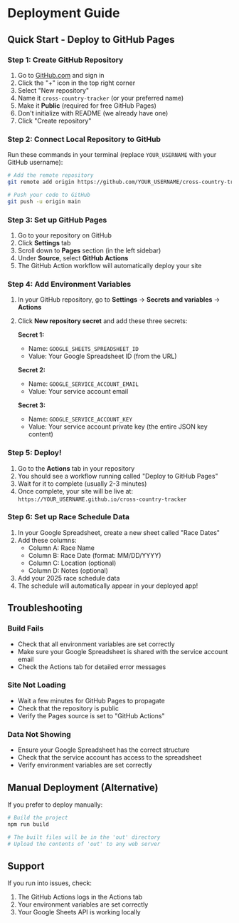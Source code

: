 # Deployment Guide

## Quick Start - Deploy to GitHub Pages

### Step 1: Create GitHub Repository

1. Go to [GitHub.com](https://github.com) and sign in
2. Click the "+" icon in the top right corner
3. Select "New repository"
4. Name it `cross-country-tracker` (or your preferred name)
5. Make it **Public** (required for free GitHub Pages)
6. Don't initialize with README (we already have one)
7. Click "Create repository"

### Step 2: Connect Local Repository to GitHub

Run these commands in your terminal (replace `YOUR_USERNAME` with your GitHub username):

```bash
# Add the remote repository
git remote add origin https://github.com/YOUR_USERNAME/cross-country-tracker.git

# Push your code to GitHub
git push -u origin main
```

### Step 3: Set up GitHub Pages

1. Go to your repository on GitHub
2. Click **Settings** tab
3. Scroll down to **Pages** section (in the left sidebar)
4. Under **Source**, select **GitHub Actions**
5. The GitHub Action workflow will automatically deploy your site

### Step 4: Add Environment Variables

1. In your GitHub repository, go to **Settings** → **Secrets and variables** → **Actions**
2. Click **New repository secret** and add these three secrets:

   **Secret 1:**
   - Name: `GOOGLE_SHEETS_SPREADSHEET_ID`
   - Value: Your Google Spreadsheet ID (from the URL)

   **Secret 2:**
   - Name: `GOOGLE_SERVICE_ACCOUNT_EMAIL`
   - Value: Your service account email

   **Secret 3:**
   - Name: `GOOGLE_SERVICE_ACCOUNT_KEY`
   - Value: Your service account private key (the entire JSON key content)

### Step 5: Deploy!

1. Go to the **Actions** tab in your repository
2. You should see a workflow running called "Deploy to GitHub Pages"
3. Wait for it to complete (usually 2-3 minutes)
4. Once complete, your site will be live at:
   `https://YOUR_USERNAME.github.io/cross-country-tracker`

### Step 6: Set up Race Schedule Data

1. In your Google Spreadsheet, create a new sheet called "Race Dates"
2. Add these columns:
   - Column A: Race Name
   - Column B: Race Date (format: MM/DD/YYYY)
   - Column C: Location (optional)
   - Column D: Notes (optional)
3. Add your 2025 race schedule data
4. The schedule will automatically appear in your deployed app!

## Troubleshooting

### Build Fails
- Check that all environment variables are set correctly
- Make sure your Google Spreadsheet is shared with the service account email
- Check the Actions tab for detailed error messages

### Site Not Loading
- Wait a few minutes for GitHub Pages to propagate
- Check that the repository is public
- Verify the Pages source is set to "GitHub Actions"

### Data Not Showing
- Ensure your Google Spreadsheet has the correct structure
- Check that the service account has access to the spreadsheet
- Verify environment variables are set correctly

## Manual Deployment (Alternative)

If you prefer to deploy manually:

```bash
# Build the project
npm run build

# The built files will be in the 'out' directory
# Upload the contents of 'out' to any web server
```

## Support

If you run into issues, check:
1. The GitHub Actions logs in the Actions tab
2. Your environment variables are set correctly
3. Your Google Sheets API is working locally
